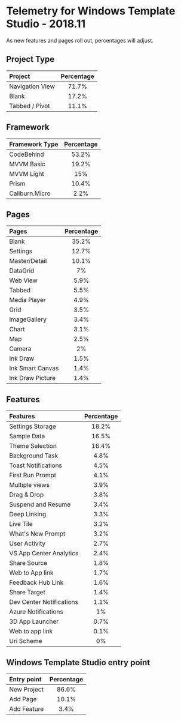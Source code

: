 # Telemetry for Windows Template Studio - 2018.11

As new features and pages roll out, percentages  will adjust.

## Project Type

|Project|Percentage|
|:---|:---:|
|Navigation View|71.7%|
|Blank|17.2%|
|Tabbed / Pivot|11.1%|

## Framework

|Framework Type|Percentage|
|:---|:---:|
|CodeBehind|53.2%|
|MVVM Basic|19.2%|
|MVVM Light|15%|
|Prism|10.4%|
|Caliburn.Micro|2.2%|

## Pages

|Pages|Percentage|
|:---|:---:|
|Blank|35.2%|
|Settings|12.7%|
|Master/Detail|10.1%|
|DataGrid|7%|
|Web View|5.9%|
|Tabbed|5.5%|
|Media Player|4.9%|
|Grid|3.5%|
|ImageGallery|3.4%|
|Chart|3.1%|
|Map|2.5%|
|Camera|2%|
|Ink Draw|1.5%|
|Ink Smart Canvas|1.4%|
|Ink Draw Picture|1.4%|

## Features

|Features|Percentage|
|:---|:---:|
|Settings Storage|18.2%|
|Sample Data|16.5%|
|Theme Selection|16.4%|
|Background Task|4.8%|
|Toast Notifications|4.5%|
|First Run Prompt|4.1%|
|Multiple views|3.9%|
|Drag & Drop|3.8%|
|Suspend and Resume|3.4%|
|Deep Linking|3.3%|
|Live Tile|3.2%|
|What's New Prompt|3.2%|
|User Activity|2.7%|
|VS App Center Analytics|2.4%|
|Share Source|1.8%|
|Web to App link|1.7%|
|Feedback Hub Link|1.6%|
|Share Target|1.4%|
|Dev Center Notifications|1.1%|
|Azure Notifications|1%|
|3D App Launcher|0.7%|
|Web to app link|0.1%|
|Uri Scheme|0%|

## Windows Template Studio entry point

|Entry point|Percentage|
|:---|:---:|
|New Project|86.6%|
|Add Page|10.1%|
|Add Feature|3.4%|
